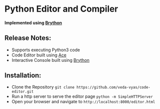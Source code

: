 # Python Editor and Compiler
#### Implemented using [Brython](https://github.com/brython-dev/brython)

## Release Notes:
* Supports executing Python3 code
* Code Editor built using [Ace](https://github.com/ajaxorg/ace)
* Interactive Console built using [Brython](https://github.com/brython-dev/brython)

## Installation:
* Clone the Repository
``` git clone https://github.com/veda-vyas/code-editor.git ```
* Run a http server to serve the editor page
``` python -m SimpleHTTPServer ```
* Open your browser and navigate to
``` http://localhost:8000/editor.html ```
